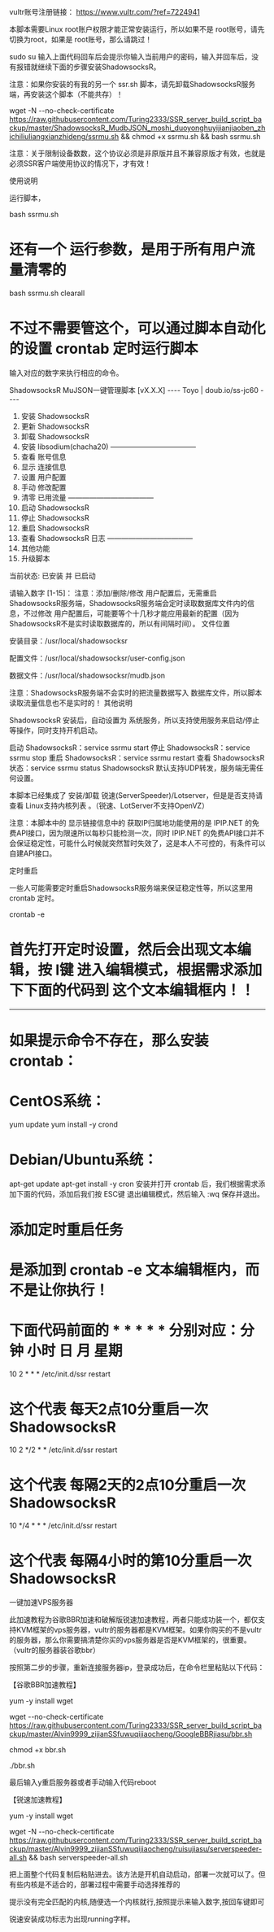 vultr账号注册链接： https://www.vultr.com/?ref=7224941

本脚本需要Linux root账户权限才能正常安装运行，所以如果不是 root账号，请先切换为root，如果是 root账号，那么请跳过！

sudo su
输入上面代码回车后会提示你输入当前用户的密码，输入并回车后，没有报错就继续下面的步骤安装ShadowsocksR。

注意：如果你安装的有我的另一个 ssr.sh 脚本，请先卸载ShadowsocksR服务端，再安装这个脚本（不能共存）！

wget -N --no-check-certificate https://raw.githubusercontent.com/Turing2333/SSR_server_build_script_backup/master/ShadowsocksR_MudbJSON_moshi_duoyonghuyijianjiaoben_zhichiliuliangxianzhideng/ssrmu.sh && chmod +x ssrmu.sh && bash ssrmu.sh

注意：关于限制设备数数，这个协议必须是非原版并且不兼容原版才有效，也就是必须SSR客户端使用协议的情况下，才有效！

使用说明

运行脚本，

bash ssrmu.sh
 
# 还有一个 运行参数，是用于所有用户流量清零的
bash ssrmu.sh clearall
# 不过不需要管这个，可以通过脚本自动化的设置 crontab 定时运行脚本
输入对应的数字来执行相应的命令。

  ShadowsocksR MuJSON一键管理脚本 [vX.X.X]
  ---- Toyo | doub.io/ss-jc60 ----
 
  1. 安装 ShadowsocksR
  2. 更新 ShadowsocksR
  3. 卸载 ShadowsocksR
  4. 安装 libsodium(chacha20)
————————————
  5. 查看 账号信息
  6. 显示 连接信息
  7. 设置 用户配置
  8. 手动 修改配置
  9. 清零 已用流量
————————————
 10. 启动 ShadowsocksR
 11. 停止 ShadowsocksR
 12. 重启 ShadowsocksR
 13. 查看 ShadowsocksR 日志
————————————
 14. 其他功能
 15. 升级脚本
 
 当前状态: 已安装 并 已启动
 
请输入数字 [1-15]：
注意：添加/删除/修改 用户配置后，无需重启ShadowsocksR服务端，ShadowsocksR服务端会定时读取数据库文件内的信息，不过修改 用户配置后，可能要等个十几秒才能应用最新的配置（因为ShadowsocksR不是实时读取数据库的，所以有间隔时间）。
文件位置

安装目录：/usr/local/shadowsocksr

配置文件：/usr/local/shadowsocksr/user-config.json

数据文件：/usr/local/shadowsocksr/mudb.json

注意：ShadowsocksR服务端不会实时的把流量数据写入 数据库文件，所以脚本读取流量信息也不是实时的！
其他说明

ShadowsocksR 安装后，自动设置为 系统服务，所以支持使用服务来启动/停止等操作，同时支持开机启动。

启动 ShadowsocksR：service ssrmu start
停止 ShadowsocksR：service ssrmu stop
重启 ShadowsocksR：service ssrmu restart
查看 ShadowsocksR状态：service ssrmu status
ShadowsocksR 默认支持UDP转发，服务端无需任何设置。

本脚本已经集成了 安装/卸载 锐速(ServerSpeeder)/Lotserver，但是是否支持请查看 Linux支持内核列表 。（锐速、LotServer不支持OpenVZ）

 

注意：本脚本中的 显示链接信息中的 获取IP归属地功能使用的是 IPIP.NET 的免费API接口，因为限速所以每秒只能检测一次，同时 IPIP.NET 的免费API接口并不会保证稳定性，可能什么时候就突然暂时失效了，这是本人不可控的，有条件可以自建API接口。

定时重启

一些人可能需要定时重启ShadowsocksR服务端来保证稳定性等，所以这里用 crontab 定时。


crontab -e
# 首先打开定时设置，然后会出现文本编辑，按 I键 进入编辑模式，根据需求添加下下面的代码到 这个文本编辑框内！！
------------
# 如果提示命令不存在，那么安装crontab：
# CentOS系统：
yum update
yum install -y crond
# Debian/Ubuntu系统：
apt-get update
apt-get install -y cron
安装并打开 crontab 后，我们根据需求添加下面的代码，添加后我们按 ESC键 退出编辑模式，然后输入 :wq 保存并退出。

# 添加定时重启任务
# 是添加到 crontab -e 文本编辑框内，而不是让你执行！
# 下面代码前面的 * * * * * 分别对应：分钟 小时 日 月 星期
 
10 2 * * * /etc/init.d/ssr restart
# 这个代表 每天2点10分重启一次 ShadowsocksR
 
10 2 */2 * * /etc/init.d/ssr restart
# 这个代表 每隔2天的2点10分重启一次 ShadowsocksR
 
10 */4 * * * /etc/init.d/ssr restart
# 这个代表 每隔4小时的第10分重启一次 ShadowsocksR

一键加速VPS服务器

此加速教程为谷歌BBR加速和破解版锐速加速教程，两者只能成功装一个，都仅支持KVM框架的vps服务器，vultr的服务器都是KVM框架。如果你购买的不是vultr的服务器，那么你需要搞清楚你买的vps服务器是否是KVM框架的，很重要。（vultr的服务器装谷歌bbr）

按照第二步的步骤，重新连接服务器ip，登录成功后，在命令栏里粘贴以下代码：

【谷歌BBR加速教程】

yum -y install wget

wget --no-check-certificate https://raw.githubusercontent.com/Turing2333/SSR_server_build_script_backup/master/Alvin9999_zijianSSfuwuqijiaocheng/GoogleBBRjiasu/bbr.sh

chmod +x bbr.sh

./bbr.sh

最后输入y重启服务器或者手动输入代码reboot

【锐速加速教程】

yum -y install wget

wget -N --no-check-certificate https://raw.githubusercontent.com/Turing2333/SSR_server_build_script_backup/master/Alvin9999_zijianSSfuwuqijiaocheng/ruisujiasu/serverspeeder-all.sh && bash serverspeeder-all.sh

把上面整个代码复制后粘贴进去。该方法是开机自动启动，部署一次就可以了。但有些内核是不适合的，部署过程中需要手动选择推荐的

提示没有完全匹配的内核,随便选一个内核就行,按照提示来输入数字,按回车键即可

锐速安装成功标志为出现running字样。



